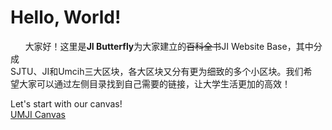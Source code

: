 # Hello, World!

      大家好！这里是**JI Butterfly**为大家建立的~~百科全书~~JI Website Base，其中分成  
 SJTU、JI和Umcih三大区块，各大区块又分有更为细致的多个小区块。我们希  
 望大家可以通过左侧目录找到自己需要的链接，让大学生活更加的高效！

Let's start with our canvas!  
 [UMJI Canvas](https://umjicanvas.com/login/canvas)

